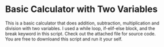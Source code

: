 <h1>Basic Calculator with Two Variables</h1>
This is a basic calculator that does addition, subtraction, multiplication and division with two variables. I used a while loop, if-elif-else block, and the break keyword in this script. Check out the attached file for source code. You are free to downloand this script and run it your self.
